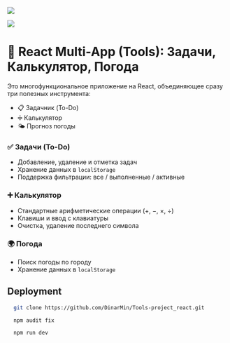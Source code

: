 


![](https://img.shields.io/badge/React-20232a.svg?logo=react&logoColor=%2361DAFB")

![](https://img.shields.io/badge/CSS-1572B6.svg?logo=css3&logoColor=white")


# 🧩 React Multi-App (Tools): Задачи, Калькулятор, Погода

Это многофункциональное приложение на React, объединяющее сразу три полезных инструмента:
- 📋 Задачник (To-Do)
- ➗ Калькулятор
- 🌤️ Прогноз погоды

### ✅ Задачи (To-Do)
- Добавление, удаление и отметка задач
- Хранение данных в `localStorage`
- Поддержка фильтрации: все / выполненные / активные

### ➕ Калькулятор
- Стандартные арифметические операции (+, −, ×, ÷)
- Клавиши и ввод с клавиатуры
- Очистка, удаление последнего символа

### 🌍 Погода
- Поиск погоды по городу
- Хранение данных в `localStorage`

## Deployment


```bash
  git clone https://github.com/DinarMin/Tools-project_react.git

  npm audit fix

  npm run dev

```

